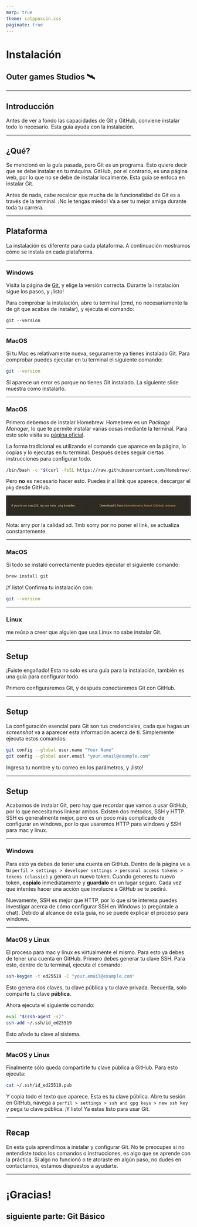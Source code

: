 ```yaml
---
marp: true
theme: catppuccin.css
paginate: true
---
```


# Instalación

## Outer games Studios 🛰️

---

## Introducción

Antes de ver a fondo las capacidades de Git y GitHub, conviene instalar todo lo necesario. Esta guía ayuda con la instalación.

---

## ¿Qué?

Se mencionó en la guía pasada, pero Git es un programa. Esto quiere decir que se debe instalar en tu máquina. GitHub, por el contrario, es una página web, por lo que no se debe de instalar localmente. Esta guía se enfoca en instalar Git. 

Antes de nada, cabe recalcar que mucha de la funcionalidad de Git es a través de la terminal. ¡No le tengas miedo! Va a ser tu mejor amiga durante toda tu carrera. 

---

## Plataforma 

La instalación es diferente para cada plataforma. A continuación mostramos cómo se instala en cada plataforma.

---

### Windows

Visita la página de [Git](https://git-scm.com/downloads/win), y elige la versión correcta. Durante la instalación sigue los pasos, y ¡listo!

Para comprobar la instalación, abre tu terminal (cmd, no necesariamente la de git que acabas de instalar), y ejecuta el comando:

```
git --version
```

---

### MacOS

Si tu Mac es relativamente nueva, seguramente ya tienes instalado Git. Para comprobar puedes ejecutar en tu terminal el siguiente comando:

```zsh
git --version
```

Si aparece un error es porque no tienes Git instalado. La siguiente slide muestra como instalarlo.

---

### MacOS

Primero debemos de instalar Homebrew. Homebrew es un _Package Manager_, lo que te permite instalar varias cosas mediante la terminal. Para esto solo visita su [página oficial](https://brew.sh/). 

La forma tradicional es utilizando el comando que aparece en la página, lo copias y lo ejecutas en tu terminal. Después debes seguir ciertas instrucciones para configurar todo. 

```bash
/bin/bash -c "$(curl -fsSL https://raw.githubusercontent.com/Homebrew/install/HEAD/install.sh)"
```

Pero **no** es necesario hacer esto. Puedes ir al link que aparece, descargar el `pkg` desde GitHub.

![Image](./../img/homebrew.png)

Nota: srry por la calidad xd. Tmb sorry por no poner el link, se actualiza constantemente. 

---

### MacOS

Si todo se instaló correctamente puedes ejecutar el siguiente comando:

```zsh
brew install git
```

¡Y listo! Confirma tu instalación con:

```zsh
git --version
```

---

### Linux

me reúso a creer que alguien que usa Linux no sabe instalar Git.

--- 

## Setup

¡Fuiste engañado! Esta no solo es una guía para la instalación, también es una guía para configurar todo. 

Primero configuraremos Git, y después conectaremos Git con GitHub. 

---

## Setup

La configuración esencial para Git son tus credenciales, cada que hagas un _screenshot_ va a aparecer esta información acerca de ti. Simplemente ejecuta estos comandos:

```bash
git config --global user.name "Your Name"
git config --global user.email "your.email@example.com"
```

Ingresa tu nombre y tu correo en los parámetros, y ¡listo!

---

## Setup

Acabamos de instalar Git, pero hay que recordar que vamos a usar GitHub, por lo que necesitamos linkear ambos. Existen dos métodos, SSH y HTTP. SSH es generalmente mejor, pero es un poco más complicado de configurar en windows, por lo que usaremos HTTP para windows y SSH para mac y linux.

---

### Windows

Para esto ya debes de tener una cuenta en GitHub. Dentro de la página ve a tu `perfil > settings > developer settings > personal access tokens > tokens (classic)` y genera un nuevo token. Cuando generes tu nuevo token, **copialo** inmediatamente y **guardalo** en un lugar seguro. Cada vez que intentes hacer una acción que involucre a GitHub se te pedirá. 

Nuevamente, SSH es mejor que HTTP, por lo que si te interesa puedes investigar acerca de cómo configurar SSH en Windows (o pregúntale a chat). Debido al alcance de esta guía, no se puede explicar el proceso para windows.

---

### MacOS y Linux

El proceso para mac y linux es virtualmente el mismo. Para esto ya debes de tener una cuenta en GitHub. Primero debes generar tu clave SSH. Para esto, dentro de tu terminal, ejecuta el comando:

```bash
ssh-keygen -t ed25519 -C "your.email@example.com"
```
 
Esto genera dos claves, tu clave pública y tu clave privada. Recuerda, solo comparte tu clave **pública**. 

Ahora ejecuta el siguiente comando:

```bash
eval "$(ssh-agent -s)"
ssh-add ~/.ssh/id_ed25519
```

Esto añade tu clave al sistema.

---

### MacOS y Linux

Finalmente sólo queda compartirle tu clave pública a GitHub. Para esto ejecuta:

```bash
cat ~/.ssh/id_ed25519.pub
```

Y copia todo el texto que aparece. Esta es tu clave pública. Abre tu sesión en GitHub, navega a `perfil > settings > ssh and gpg keys > new ssh key` y pega tu clave pública. ¡Y listo! Ya estas listo para usar Git. 

---

## Recap

En esta guía aprendimos a instalar y configurar Git. No te preocupes si no entendiste todos los comandos o instrucciones, es algo que se aprende con la práctica. Si algo no funcionó o te atoraste en algún paso, no dudes en contactarnos, estamos dispuestos a ayudarte. 

---

# ¡Gracias!

## siguiente parte: Git Básico
